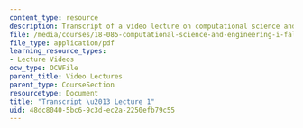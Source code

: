 ```yaml
---
content_type: resource
description: Transcript of a video lecture on computational science and engineering.
file: /media/courses/18-085-computational-science-and-engineering-i-fall-2008/48dc80405bc69c3dec2a2250efb79c55_18-085F08-L01.pdf
file_type: application/pdf
learning_resource_types:
- Lecture Videos
ocw_type: OCWFile
parent_title: Video Lectures
parent_type: CourseSection
resourcetype: Document
title: "Transcript \u2013 Lecture 1"
uid: 48dc8040-5bc6-9c3d-ec2a-2250efb79c55
---
```

